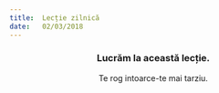 ```yaml
---
title:  Lecție zilnică
date:   02/03/2018
---
```


### <center>Lucrăm la această lecție.</center>
<center>Te rog intoarce-te mai tarziu.</center>